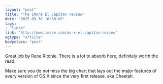```yaml
---
layout: "post"
title: "The iMore El Capitan review"
date: "2015-09-30 10:30:00"
tags: 
- "links"
link: "http://www.imore.com/os-x-el-capitan-review"
ogtype: "article"
bodyclass: "post"
---
```


Great job by Rene Ritchie. There is a lot to absorb here, definitely worth the read.

Make sure you do not miss the big chart that lays out the major features of every version of OS X since the very first release, aka Cheetah.